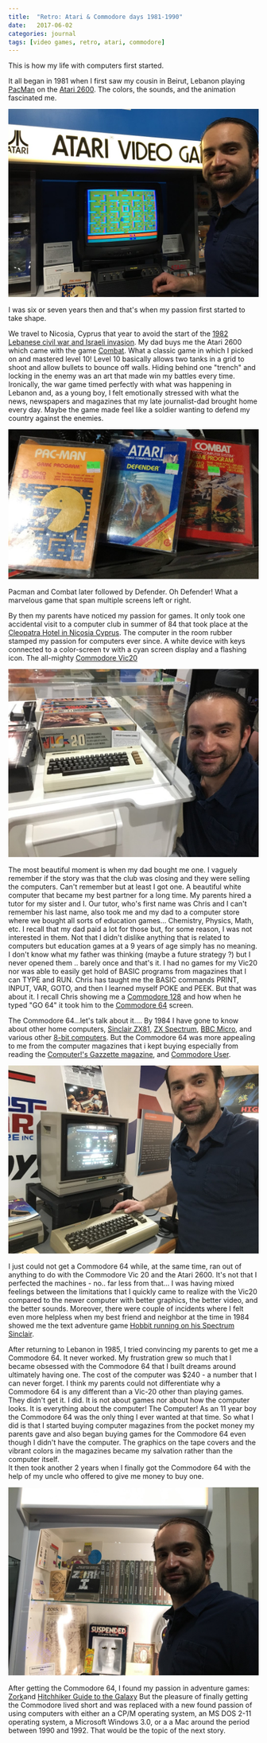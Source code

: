 ```yaml
---
title:  "Retro: Atari & Commodore days 1981-1990"
date:   2017-06-02
categories: journal 
tags: [video games, retro, atari, commodore]
---
```


This is how my life with computers first started.

It all began in 1981 when I first saw my cousin in Beirut, Lebanon playing [PacMan](https://en.wikipedia.org/wiki/Pac-Man)
on the [Atari 2600](https://en.wikipedia.org/wiki/Atari_2600). The colors, the sounds, and the animation fascinated me.

![Tarek next to Atari game at National Video Game Museum](/assets/images/retro/atari-pacman.jpg)

I was six or seven years then and that's when my passion first started to take shape.

We travel to Nicosia, Cyprus that year to avoid the start of the [1982 Lebanese civil war and Israeli invasion](https://en.wikipedia.org/wiki/1982_Lebanon_War). My dad buys me the Atari 2600 which came with the game [Combat](https://en.wikipedia.org/wiki/Combat_(1977_video_game)).
What a classic game in which I picked on and mastered level 10! Level 10 basically allows two tanks in a grid to shoot and allow bullets to bounce off walls. Hiding behind one "trench" and locking in the enemy was an art that made win my battles every time.
Ironically, the war game timed perfectly with what was happening in Lebanon and, as a young boy, I felt emotionally stressed with what the news, newspapers and magazines that my late journalist-dad brought home every day. Maybe the game made feel like a soldier wanting to defend my country against the enemies.

![Atari games that weighs gold to a young kid at the same](/assets/images/retro/atarigames.jpg)

Pacman and Combat later followed by Defender. Oh Defender! What a marvelous game that span multiple screens left or right.

By then my parents have noticed my passion for games. It only took one accidental visit to a computer club in summer of 84
that took place at the [Cleopatra Hotel in Nicosia Cyprus](http://www.cleopatra.com.cy/cleopatra/). The computer in the
room rubber stamped my passion for computers ever since. A white device with keys connected to a color-screen
tv with a cyan screen display and a flashing icon. The all-mighty [Commodore Vic20](https://en.wikipedia.org/wiki/Commodore_VIC-20)

![Tarek and Vic20](/assets/images/retro/vic20.jpg)

The most beautiful moment is when my dad bought me one. I vaguely remember if the story was that the club was closing
and they were selling the computers. Can't remember but at least I got one. A beautiful white computer that became
my best partner for a long time.  My parents hired a tutor for my sister and I. Our tutor, who's first name was Chris
and I can't remember his last name, also took  me and my dad to a computer store where we bought all sorts of education
games... Chemistry, Physics, Math, etc. I recall that my dad paid a lot for those but, for some reason, I was not interested
in them. Not that I didn't dislike anything that is related to computers but education games at a 9 years of age simply has no meaning.
I don't know what my father was thinking (maybe a future strategy ?) but I never opened them .. barely once and that's it.  I had no games
for my Vic20 nor was able to easily get hold of BASIC programs from magazines that I can TYPE and RUN.  Chris has taught
me the BASIC commands PRINT, INPUT, VAR, GOTO, and then I learned myself POKE and PEEK. But that was about it.
I recall Chris showing me a [Commodore 128](https://en.wikipedia.org/wiki/Commodore_128) and how when he typed "GO 64"
it took him to the [Commodore 64](https://en.wikipedia.org/wiki/Commodore_64) screen.

The Commodore 64...let's talk about it.... By 1984 I have gone to know about other home computers, [Sinclair ZX81](https://en.wikipedia.org/wiki/ZX81),
[ZX Spectrum](https://en.wikipedia.org/wiki/ZX_Spectrum), [BBC Micro](https://en.wikipedia.org/wiki/BBC_Micro), and
various other [8-bit computers](https://en.wikipedia.org/wiki/8-bit). But the Commodore 64 was more appealing to me from the computer magazines
that i kept buying especially from reading the [Computer!'s Gazzette magazine](https://archive.org/details/compute-gazette), and
[Commodore User](https://en.wikipedia.org/wiki/Commodore_User).

![Tarek and C64](/assets/images/retro/c64.jpg)

I just could not get a Commodore 64 while, at the same time, ran out of anything to do with the Commodore Vic 20 and the Atari 2600.
It's not that I perfected the machines - no.. far less from that... I was having mixed feelings between the limitations
that I quickly came to realize with the Vic20 compared to the newer computer with better graphics, the better video, and the better sounds.
Moreover, there were couple of incidents where I felt even more helpless when my best friend and neighbor at the time in 1984
showed me the text adventure game [Hobbit running on his Spectrum Sinclair](https://en.wikipedia.org/wiki/The_Hobbit_(1982_video_game)).

After returning to Lebanon in 1985, I tried convincing my parents to get me a Commodore 64. It never worked. My frustration
grew so much that I became obsessed with the Commodore 64 that I built dreams around ultimately having one. The cost of the computer was $240 - a number
that I can never forget. I think my parents could not differentiate why a Commodore 64 is any different than a Vic-20 other than playing games. They didn't get it.
I did. It is not about games nor about how the computer looks. It is everything about the computer! The Computer!
As an 11 year boy the Commodore 64 was the only thing I ever wanted at that time. So what I did is that I started buying
computer magazines from the pocket money my parents gave and also began buying games for the Commodore 64 even though I didn't have the computer.
The graphics on the tape covers and the vibrant colors in the magazines became my salvation rather than the computer itself.  
It then took another 2 years when I finally got the Commodore 64 with the help of my uncle who offered to give me money to buy one.

![Tarek and Zork](/assets/images/retro/zork.jpg) 

After getting the Commodore 64, I found my passion in adventure games: [Zork](https://en.wikipedia.org/wiki/Zork)and [Hitchhiker Guide to the Galaxy](https://en.wikipedia.org/wiki/The_Hitchhiker's_Guide_to_the_Galaxy_(video_game))
But the pleasure of finally getting the Commodore lived short and was replaced with a new found passion of using computers with either an
a CP/M operating system, an MS DOS 2-11 operating system, a Microsoft Windows 3.0, or a a Mac around the period between
1990 and 1992. That would be the topic of the next story.
